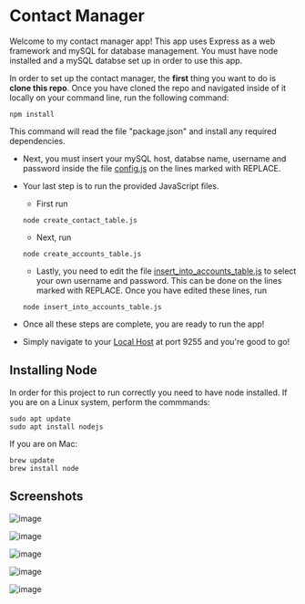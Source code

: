 # Contact Manager
Welcome to my contact manager app!  This app uses Express as a web framework and mySQL for database management.  You must have node installed and a mySQL databse set up in order to use this app.

In order to set up the contact manager, the **first** thing you want to do is **clone this repo**.
Once you have cloned the repo and navigated inside of it locally on your command line, run the following command:
```
npm install
```
This command will read the file "package.json" and install any required dependencies.

- Next, you must insert your mySQL host, databse name, username and password inside the file [config.js](config.js) on the lines marked with REPLACE.

- Your last step is to run the provided JavaScript files.
  - First run 
   ```
   node create_contact_table.js
   ```
   - Next, run
  ``` 
  node create_accounts_table.js
  ```
   - Lastly, you need to edit the file [insert_into_accounts_table.js](insert_into_accounts_table.js) to select your own username and password.  This can be done on the lines marked with REPLACE.  Once you have edited these lines, run
  ```
  node insert_into_accounts_table.js
  ```
- Once all these steps are complete, you are ready to run the app!

- Simply navigate to your [Local Host](https://localhost:9255) at port 9255 and you're good to go!

## Installing Node
In order for this project to run correctly you need to have node installed.
If you are on a Linux system, perform the commmands:
```
sudo apt update
sudo apt install nodejs
```

If you are on Mac:
```
brew update
brew install node
```

## Screenshots
![image](https://github.com/gabe-campos/Contact-Manager/assets/91922397/146aa6a0-43b7-46c6-bdf0-36c30c49a96e)

![image](https://github.com/gabe-campos/Contact-Manager/assets/91922397/68bff23e-e8d8-4004-8837-4ff179e8b626)

![image](https://github.com/gabe-campos/Contact-Manager/assets/91922397/aec0c436-270b-43eb-aaca-241c58b424a1)

![image](https://github.com/gabe-campos/Contact-Manager/assets/91922397/4fe5d971-dc36-460f-865c-4bb8c0a4878d)

![image](https://github.com/gabe-campos/Contact-Manager/assets/91922397/038be85c-f680-432d-8b67-b6e284dec430)






